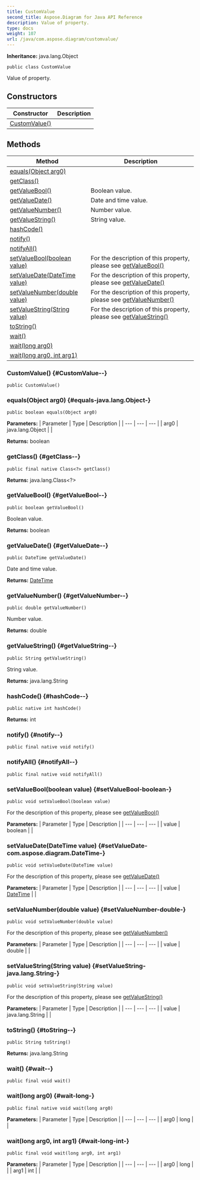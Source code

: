 ```yaml
---
title: CustomValue
second_title: Aspose.Diagram for Java API Reference
description: Value of property.
type: docs
weight: 107
url: /java/com.aspose.diagram/customvalue/
---
```


**Inheritance:**
java.lang.Object
```
public class CustomValue
```

Value of property.
## Constructors

| Constructor | Description |
| --- | --- |
| [CustomValue()](#CustomValue--) |  |
## Methods

| Method | Description |
| --- | --- |
| [equals(Object arg0)](#equals-java.lang.Object-) |  |
| [getClass()](#getClass--) |  |
| [getValueBool()](#getValueBool--) | Boolean value. |
| [getValueDate()](#getValueDate--) | Date and time value. |
| [getValueNumber()](#getValueNumber--) | Number value. |
| [getValueString()](#getValueString--) | String value. |
| [hashCode()](#hashCode--) |  |
| [notify()](#notify--) |  |
| [notifyAll()](#notifyAll--) |  |
| [setValueBool(boolean value)](#setValueBool-boolean-) | For the description of this property, please see [getValueBool()](../../com.aspose.diagram/customvalue\#getValueBool--) |
| [setValueDate(DateTime value)](#setValueDate-com.aspose.diagram.DateTime-) | For the description of this property, please see [getValueDate()](../../com.aspose.diagram/customvalue\#getValueDate--) |
| [setValueNumber(double value)](#setValueNumber-double-) | For the description of this property, please see [getValueNumber()](../../com.aspose.diagram/customvalue\#getValueNumber--) |
| [setValueString(String value)](#setValueString-java.lang.String-) | For the description of this property, please see [getValueString()](../../com.aspose.diagram/customvalue\#getValueString--) |
| [toString()](#toString--) |  |
| [wait()](#wait--) |  |
| [wait(long arg0)](#wait-long-) |  |
| [wait(long arg0, int arg1)](#wait-long-int-) |  |
### CustomValue() {#CustomValue--}
```
public CustomValue()
```


### equals(Object arg0) {#equals-java.lang.Object-}
```
public boolean equals(Object arg0)
```




**Parameters:**
| Parameter | Type | Description |
| --- | --- | --- |
| arg0 | java.lang.Object |  |

**Returns:**
boolean
### getClass() {#getClass--}
```
public final native Class<?> getClass()
```




**Returns:**
java.lang.Class<?>
### getValueBool() {#getValueBool--}
```
public boolean getValueBool()
```


Boolean value.

**Returns:**
boolean
### getValueDate() {#getValueDate--}
```
public DateTime getValueDate()
```


Date and time value.

**Returns:**
[DateTime](../../com.aspose.diagram/datetime)
### getValueNumber() {#getValueNumber--}
```
public double getValueNumber()
```


Number value.

**Returns:**
double
### getValueString() {#getValueString--}
```
public String getValueString()
```


String value.

**Returns:**
java.lang.String
### hashCode() {#hashCode--}
```
public native int hashCode()
```




**Returns:**
int
### notify() {#notify--}
```
public final native void notify()
```




### notifyAll() {#notifyAll--}
```
public final native void notifyAll()
```




### setValueBool(boolean value) {#setValueBool-boolean-}
```
public void setValueBool(boolean value)
```


For the description of this property, please see [getValueBool()](../../com.aspose.diagram/customvalue\#getValueBool--)

**Parameters:**
| Parameter | Type | Description |
| --- | --- | --- |
| value | boolean |  |

### setValueDate(DateTime value) {#setValueDate-com.aspose.diagram.DateTime-}
```
public void setValueDate(DateTime value)
```


For the description of this property, please see [getValueDate()](../../com.aspose.diagram/customvalue\#getValueDate--)

**Parameters:**
| Parameter | Type | Description |
| --- | --- | --- |
| value | [DateTime](../../com.aspose.diagram/datetime) |  |

### setValueNumber(double value) {#setValueNumber-double-}
```
public void setValueNumber(double value)
```


For the description of this property, please see [getValueNumber()](../../com.aspose.diagram/customvalue\#getValueNumber--)

**Parameters:**
| Parameter | Type | Description |
| --- | --- | --- |
| value | double |  |

### setValueString(String value) {#setValueString-java.lang.String-}
```
public void setValueString(String value)
```


For the description of this property, please see [getValueString()](../../com.aspose.diagram/customvalue\#getValueString--)

**Parameters:**
| Parameter | Type | Description |
| --- | --- | --- |
| value | java.lang.String |  |

### toString() {#toString--}
```
public String toString()
```




**Returns:**
java.lang.String
### wait() {#wait--}
```
public final void wait()
```




### wait(long arg0) {#wait-long-}
```
public final native void wait(long arg0)
```




**Parameters:**
| Parameter | Type | Description |
| --- | --- | --- |
| arg0 | long |  |

### wait(long arg0, int arg1) {#wait-long-int-}
```
public final void wait(long arg0, int arg1)
```




**Parameters:**
| Parameter | Type | Description |
| --- | --- | --- |
| arg0 | long |  |
| arg1 | int |  |


